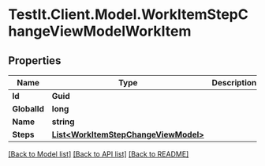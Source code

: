 # TestIt.Client.Model.WorkItemStepChangeViewModelWorkItem

## Properties

Name | Type | Description | Notes
------------ | ------------- | ------------- | -------------
**Id** | **Guid** |  | [optional] 
**GlobalId** | **long** |  | [optional] 
**Name** | **string** |  | [optional] 
**Steps** | [**List&lt;WorkItemStepChangeViewModel&gt;**](WorkItemStepChangeViewModel.md) |  | [optional] 

[[Back to Model list]](../README.md#documentation-for-models) [[Back to API list]](../README.md#documentation-for-api-endpoints) [[Back to README]](../README.md)

